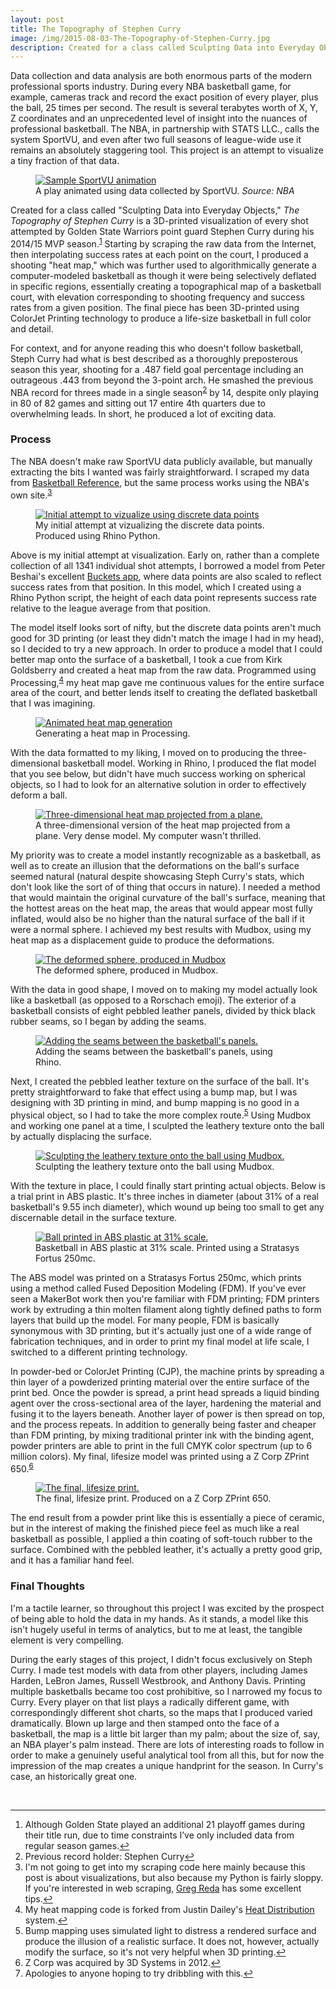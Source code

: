 ```yaml
---
layout: post
title: The Topography of Stephen Curry
image: /img/2015-08-03-The-Topography-of-Stephen-Curry.jpg
description: Created for a class called Sculpting Data into Everyday Objects, The Topography of Stephen Curry is a 3D-printed visualization of every shot attempted by Golden State Warriors point guard Stephen Curry during his 2014/15 MVP season.
---
```

Data collection and data analysis are both enormous parts of the modern professional sports industry. During every NBA basketball game, for example, cameras track and record the exact position of every player, plus the ball, 25 times per second. The result is several terabytes worth of X, Y, Z coordinates and an unprecedented level of insight into the nuances of professional basketball. The NBA, in partnership with STATS LLC., calls the system SportVU, and even after two full seasons of league-wide use it remains an absolutely staggering tool. This project is an attempt to visualize a tiny fraction of that data. 

<figure>
<a href="https://lh3.googleusercontent.com/CSGV_1WJU4E9aaTF_daZnFgaUopvXtE5pXuqXdXgZOA=w600-h310-no" data-lightbox="SportVU" data-title="A play animated using data collected by SportVU. <em>Source: NBA</em>">
<img src="https://lh3.googleusercontent.com/CSGV_1WJU4E9aaTF_daZnFgaUopvXtE5pXuqXdXgZOA=w600-h310-no" alt="Sample SportVU animation" title="A play animated using data collected by SportVU. Source: NBA"> 
</a>
<figcaption>A play animated using data collected by SportVU. <em>Source: NBA</em></figcaption>
</figure>

Created for a class called "Sculpting Data into Everyday Objects," <em>The Topography of Stephen Curry</em> is a 3D-printed visualization of every shot attempted by Golden State Warriors point guard Stephen Curry during his 2014/15 MVP season.<sup><a href="#fn1" id="ref1">1</a></sup> Starting by scraping the raw data from the Internet, then interpolating success rates at each point on the court, I produced a shooting "heat map," which was further used to algorithmically generate a computer-modeled basketball as though it were being selectively deflated in specific regions, essentially creating a topographical map of a basketball court, with elevation corresponding to shooting frequency and success rates from a given position. The final piece has been 3D-printed using ColorJet Printing technology to produce a life-size basketball in full color and detail.

For context, and for anyone reading this who doesn't follow basketball, Steph Curry had what is best described as a thoroughly preposterous season this year, shooting for a .487 field goal percentage including an outrageous .443 from beyond the 3-point arch. He smashed the previous NBA record for threes made in a single season<sup><a href="#fn2" id="ref2">2</a></sup> by 14, despite only playing in 80 of 82 games and sitting out 17 entire 4th quarters due to overwhelming leads. In short, he produced a lot of exciting data.

<h3>Process</h3>

The NBA doesn't make raw SportVU data publicly available, but manually extracting the bits I wanted was fairly straightforward. I scraped my data from <a href="www.basketball-reference.com">Basketball Reference</a>, but the same process works using the NBA's own site.<sup><a href="#fn3" id="ref3">3</a></sup> 

<figure>
<a href="https://lh3.googleusercontent.com/fVvYytk1B86fBwK62A9p9zsyEf1bDw3innGB_9xWOF8=w1960-h1520-no" data-lightbox="Visualization1" data-title="My initial attempt at vizualizing the shooting data, using discrete data points instead of interpolated values.">
<img src="https://lh3.googleusercontent.com/fVvYytk1B86fBwK62A9p9zsyEf1bDw3innGB_9xWOF8=w1960-h1520-no" alt="Initial attempt to vizualize using discrete data points" title="My initial attempt at vizualizing the shooting data, using discrete data points instead of interpolated values.">
</a>
<figcaption>My initial attempt at vizualizing the discrete data points. Produced using Rhino Python.</figcaption>
</figure>

Above is my initial attempt at visualization. Early on, rather than a complete collection of all 1341 individual shot attempts, I borrowed a model from Peter Beshai's excellent <a href="http://peterbeshai.com/buckets/app/#/playerView/201939_2014"> Buckets app</a>, where data points are also scaled to reflect success rates from that position. In this model, which I created using a Rhino Python script, the height of each data point represents success rate relative to the league average from that position. 

The model itself looks sort of nifty, but the discrete data points aren't much good for 3D printing (or least they didn't match the image I had in my head), so I decided to try a new approach. In order to produce a model that I could better map onto the surface of a basketball, I took a cue from Kirk Goldsberry and created a heat map from the raw data. Programmed using Processing,<sup><a href="#fn4" id="ref4">4</a></sup> my heat map gave me continuous values for the entire surface area of the court, and better lends itself to creating the deflated basketball that I was imagining.

<figure>
<a href="https://lh3.googleusercontent.com/NcUcihDI1sxR0fzsiWRSnMbRogQDEx1sTN7FdenIrbA=w992-h984-no" data-lightbox="Heatmap" data-title="A animated visualization of my heat map generation.">
<img src="https://lh3.googleusercontent.com/NcUcihDI1sxR0fzsiWRSnMbRogQDEx1sTN7FdenIrbA=w992-h984-no" alt="Animated heat map generation" title="A animated visualization of my heat map generation.">
</a>
<figcaption>Generating a heat map in Processing.</figcaption>
</figure>

With the data formatted to my liking, I moved on to producing the three-dimensional basketball model. Working in Rhino, I produced the flat model that you see below, but didn't have much success working on spherical objects, so I had to look for an alternative solution in order to effectively deform a ball.

<figure>
<a href="https://lh3.googleusercontent.com/Kz5uRxc-oZbTLA0V2V4mjQecoyJycm65r1DJG5HHGE0=w1966-h1528-no" data-lightbox="3DHeatmap" data-title="A three-dimensional version of the heat map projected from a plane. Fun fact: Because of a typo, this model was actually made using data from Steph's 2013/14 season. Whoops!">
<img src="https://lh3.googleusercontent.com/Kz5uRxc-oZbTLA0V2V4mjQecoyJycm65r1DJG5HHGE0=w1966-h1528-no" alt="Three-dimensional heat map projected from a plane." title="A three-dimensional version of the heat map projected from a plane. Fun fact: Because of a typo, this model was actually made using data from Steph's 2013/14 season. Whoops!">
</a>
<figcaption>A three-dimensional version of the heat map projected from a plane. Very dense model. My computer wasn't thrilled.</figcaption>
</figure>

My priority was to create a model instantly recognizable as a basketball, as well as to create an illusion that the deformations on the ball's surface seemed natural (natural despite showcasing Steph Curry's stats, which don't look like the sort of of thing that occurs in nature). I needed a method that would maintain the original curvature of the ball's surface, meaning that the hottest areas on the heat map, the areas that would appear most fully inflated, would also be no higher than the natural surface of the ball if it were a normal sphere. I achieved my best results with  Mudbox, using my heat map as a displacement guide to produce the deformations.

<figure>
<a href="https://lh3.googleusercontent.com/HybPnO06wixBgOMHgVJWDT7ouzKvwxzaz6mkXZAXXQY=w2116-h1358-no" data-lightbox="DeformedSphere" data-title="The deformed sphere, produced in Mudbox.">
<img src="https://lh3.googleusercontent.com/HybPnO06wixBgOMHgVJWDT7ouzKvwxzaz6mkXZAXXQY=w2116-h1358-no" alt="The deformed sphere, produced in Mudbox" title="The deformed sphere, produced in Mudbox.">
</a>
<figcaption>The deformed sphere, produced in Mudbox.</figcaption>
</figure>

With the data in good shape, I moved on to making my model actually look like a basketball (as opposed to a Rorschach emoji). The exterior of a basketball consists of eight pebbled leather panels, divided by thick black rubber seams, so I began by adding the seams.

<figure>
<a href="https://lh3.googleusercontent.com/Mu2zgzK-JTja71w2MNi7AbMM6z0BCPM5lTly4t2YQKM=w1962-h1524-no" data-lightbox="Seams" data-title="Adding the seams between the basketball's panels, using Rhino.">
<img src="https://lh3.googleusercontent.com/Mu2zgzK-JTja71w2MNi7AbMM6z0BCPM5lTly4t2YQKM=w1962-h1524-no" alt="Adding the seams between the basketball's panels." title="Adding the seams between the basketball's panels, using Rhino.">
</a>
<figcaption>Adding the seams between the basketball's panels, using Rhino.</figcaption>
</figure>

Next, I created the pebbled leather texture on the surface of the ball. It's pretty straightforward to fake that effect using a bump map, but I was designing with 3D printing in mind, and bump mapping is no good in a physical object, so I had to take the more complex route.<sup><a href="#fn5" id="ref5">5</a></sup> Using Mudbox and working one panel at a time, I sculpted the leathery texture onto the ball by actually displacing the surface.

<figure>
<a href="https://lh3.googleusercontent.com/GcyH-9AYWOcHcsbgtNCODxsJPfOYLXAyNej9kHizQ-I=w780-h430-no" data-lightbox="Texture" data-title="Sculpting the leathery texture onto the ball using Mudbox.">
<img src="https://lh3.googleusercontent.com/GcyH-9AYWOcHcsbgtNCODxsJPfOYLXAyNej9kHizQ-I=w780-h430-no" alt="Sculpting the leathery texture onto the ball using Mudbox." title="Sculpting the leathery texture onto the ball using Mudbox.">
</a>
<figcaption>Sculpting the leathery texture onto the ball using Mudbox.</figcaption>
</figure>

With the texture in place, I could finally start printing actual objects. Below is a trial print in ABS plastic. It's three inches in diameter (about 31% of a real basketball's 9.55 inch diameter), which wound up being too small to get any discernable detail in the surface texture.

<figure>
<a href="https://lh3.googleusercontent.com/4uWzxgR_2-nHQviOWVDLPB6pDhMB3VQxtjzvitWqpVk=w2148-h1610-no" data-lightbox="ABSball" data-title="Model printed in ABS plastic at 31% scale.">
<img src="https://lh3.googleusercontent.com/4uWzxgR_2-nHQviOWVDLPB6pDhMB3VQxtjzvitWqpVk=w2148-h1610-no" alt="Ball printed in ABS plastic at 31% scale." title="Model printed in ABS plastic at 31% scale.">
</a>
<figcaption>Basketball in ABS plastic at 31% scale. Printed using a Stratasys Fortus 250mc.</figcaption>
</figure>

The ABS model was printed on a Stratasys Fortus 250mc, which prints using a method called Fused Deposition Modeling (FDM). If you've ever seen a MakerBot work then you're familiar with FDM printing; FDM printers work by extruding a thin molten filament along tightly defined paths to form layers that build up the model. For many people, FDM is basically synonymous with 3D printing, but it's actually just one of a wide range of fabrication techniques, and in order to print my final model at life scale, I switched to a different printing technology.

In powder-bed or ColorJet Printing (CJP), the machine prints by spreading a thin layer of a powderized printing material over the entire surface of the print bed. Once the powder is spread, a print head spreads a liquid binding agent over the cross-sectional area of the layer, hardening the material and fusing it to the layers beneath. Another layer of power is then spread on top, and the process repeats. In addition to generally being faster and cheaper than FDM printing, by mixing traditional printer ink with the binding agent, powder printers are able to print in the full CMYK color spectrum (up to 6 million colors). My final, lifesize model was printed using a Z Corp ZPrint 650.<sup><a href="#fn6" id="ref6">6</a></sup>

<figure>
<a href="https://lh3.googleusercontent.com/MF6EJoAe6mN7cu8gy_Iz_tFwGYrxwGaz0NbfaEsjF6s=w2148-h1610-no" data-lightbox="Final1" data-title="The final, lifesize print. Produced on a Z Corp ZPrint 650.">
<img src="https://lh3.googleusercontent.com/MF6EJoAe6mN7cu8gy_Iz_tFwGYrxwGaz0NbfaEsjF6s=w2148-h1610-no" alt="The final, lifesize print." title="The final, lifesize print. Produced on a Z Corp ZPrint 650.">
</a>
<figcaption>The final, lifesize print. Produced on a Z Corp ZPrint 650.</figcaption>
</figure>

The end result from a powder print like this is essentially a piece of ceramic,<sup><a href="#fn7" id="fn8"></a></sup> but in the interest of making the finished piece feel as much like a real basketball as possible, I applied a thin coating of soft-touch rubber to the surface. Combined with the pebbled leather, it's actually a pretty good grip, and it has a familiar hand feel.

<h3>Final Thoughts</h3>
I'm a tactile learner, so throughout this project I was excited by the prospect of being able to hold the data in my hands. As it stands, a model like this isn't hugely useful in terms of analytics, but to me at least, the tangible element is very compelling.

During the early stages of this project, I didn't focus exclusively on Steph Curry. I made test models with data from other players, including James Harden, LeBron James, Russell Westbrook, and Anthony Davis. Printing multiple basketballs became too cost prohibitive, so I narrowed my focus to Curry. Every player on that list plays a radically different game, with correspondingly different shot charts, so the maps that I produced varied dramatically. Blown up large and then stamped onto the face of a basketball, the map is a little bit larger than my palm; about the size of, say, an NBA player's palm instead. There are lots of interesting roads to follow in order to make a genuinely useful analytical tool from all this, but for now the impression of the map creates a unique handprint for the season. In Curry's case, an historically great one.

<br>
<hr>
<div class="footnotes">
<ol>
<div id="fn1"><li>Although Golden State played an additional 21 playoff games during their title run, due to time constraints I’ve only included data from regular season games.<a href="#ref1" title="Jump back to footnote 1 in the text.">&#x21A9;</a></li></div>

<div id="fn2"><li>Previous record holder: Stephen Curry<a href="#ref2" title="Jump back to footnote 2 in the text.">&#x21A9;</a></li></div>

<div id="fn3"><li>I'm not going to get into my scraping code here mainly because this post is about visualizations, but also because my Python is fairly sloppy. If you're interested in web scraping, <a href="http://www.gregreda.com/2015/02/15/web-scraping-finding-the-api/">Greg Reda</a> has some excellent tips.<a href="#ref3" title="Jump back to footnote 3 in the text.">&#x21A9;</a></li></div>

<div id="fn4"><li>My heat mapping code is forked from Justin Dailey's <a href="http://www.openprocessing.org/sketch/46554">Heat Distribution</a> system.<a href="#ref4" title="Jump back to footnote 4 in the text.">&#x21A9;</a></li></div>

<div id="fn5"><li>Bump mapping uses simulated light to distress a rendered surface and produce the illusion of a realistic surface. It does not, however, actually modify the surface, so it's not very helpful when 3D printing.<a href="#ref5" title="Jump back to footnote 5 in the text.">&#x21A9;</a></li></div>

<div id="fn6"><li>Z Corp was acquired by 3D Systems in 2012.<a href="#ref6" title="Jump back to footnote 6 in the text.">&#x21A9;</a></li></div>

<div id="fn7"><li>Apologies to anyone hoping to try dribbling with this.<a href="#fn7" title="Jump back to footnote 7 in the text.">&#x21a9;</a></li></div>

</ol>
</div>
